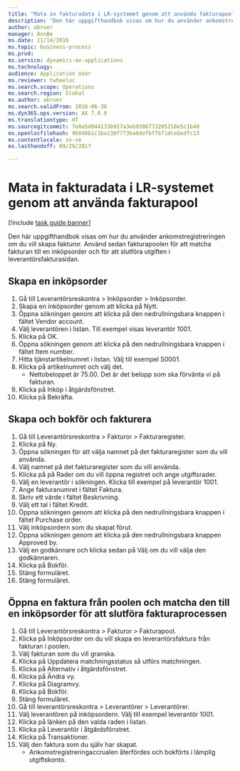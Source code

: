 ```yaml
--- 
title: "Mata in fakturadata i LR-systemet genom att använda fakturapool"
description: "Den här uppgifthandbok visas om hur du använder ankomstregistreringen om du vill skapa fakturor."
author: abruer
manager: AnnBe
ms.date: 11/14/2016
ms.topic: business-process
ms.prod: 
ms.service: dynamics-ax-applications
ms.technology: 
audience: Application User
ms.reviewer: twheeloc
ms.search.scope: Operations
ms.search.region: Global
ms.author: abruer
ms.search.validFrom: 2016-06-30
ms.dyn365.ops.version: AX 7.0.0
ms.translationtype: HT
ms.sourcegitcommit: 7e0a5d044133b917a3eb9386773205218e5c1b40
ms.openlocfilehash: 96040b1c1ba130f773ba0defbf7bf1dcebedfc13
ms.contentlocale: sv-se
ms.lasthandoff: 09/29/2017

---
```

# <a name="key-invoice-data-into-the-ap-system-using-invoice-pool"></a>Mata in fakturadata i LR-systemet genom att använda fakturapool

[!include [task guide banner](../../includes/task-guide-banner.md)]

Den här uppgifthandbok visas om hur du använder ankomstregistreringen om du vill skapa fakturor.  Använd sedan fakturapoolen för att matcha fakturan till en inköpsorder och för att slutföra utgiften i leverantörsfakturasidan.


## <a name="create-a-purchase-order"></a>Skapa en inköpsorder
1. Gå till Leverantörsreskontra > Inköpsorder > Inköpsorder.
2. Skapa en inköpsorder genom att klicka på Nytt.
3. Öppna sökningen genom att klicka på den nedrullningsbara knappen i fältet Vendor account.
4. Välj leverantören i listan. Till exempel visas leverantör 1001.
5. Klicka på OK.
6. Öppna sökningen genom att klicka på den nedrullningsbara knappen i fältet Item number.
7. Hitta tjänstartikelnumret i listan. Välj till exempel S0001.
8. Klicka på artikelnumret och välj det.
    * Nettobeloppet är 75.00.  Det är det belopp som ska förvänta vi på fakturan.  
9. Klicka på Inköp i åtgärdsfönstret.
10. Klicka på Bekräfta.

## <a name="create-and-post-and-invoice"></a>Skapa och bokför och fakturera
1. Gå till Leverantörsreskontra > Fakturor > Fakturaregister.
2. Klicka på Ny.
3. Öppna sökningen för att välja namnet på det fakturaregister som du vill använda.
4. Välj namnet på det fakturaregister som du vill använda.
5. Klicka på på Rader om du vill öppna registret och ange utgiftsrader.
6. Välj en leverantör i sökningen. Klicka till exempel på leverantör 1001.
7. Ange fakturanumret i fältet Faktura.
8. Skriv ett värde i fältet Beskrivning.
9. Välj ett tal i fältet Kredit.
10. Öppna sökningen genom att klicka på den nedrullningsbara knappen i fältet Purchase order.
11. Välj inköpsordern som du skapat förut.
12. Öppna sökningen genom att klicka på den nedrullningsbara knappen Approved by.
13. Välj en godkännare och klicka sedan på Välj om du vill välja den godkännaren.
14. Klicka på Bokför.
15. Stäng formuläret.
16. Stäng formuläret.

## <a name="open-an-invoice-from-the-pool-and-match-it-to-a-purchase-order-to-complete-the-invoice-process"></a>Öppna en faktura från poolen och matcha den till en inköpsorder för att slutföra fakturaprocessen
1. Gå till Leverantörsreskontra > Fakturor > Fakturapool.
2. Klicka på Inköpsorder om du vill skapa en leverantörsfaktura från fakturan i poolen.
3. Välj fakturan som du vill granska.
4. Klicka på Uppdatera matchningsstatus så utförs matchningen.
5. Klicka på Alternativ i åtgärdsfönstret.
6. Klicka på Ändra vy.
7. Klicka på Diagramvy.
8. Klicka på Bokför.
9. Stäng formuläret.
10. Gå till leverantörsreskontra > Leverantörer > Leverantörer.
11. Välj leverantören på inköpsordern. Välj till exempel leverantör 1001.
12. Klicka på länken på den valda raden i listan.
13. Klicka på Leverantör i åtgärdsfönstret.
14. Klicka på Transaktioner.
15. Välj den faktura som du själv har skapat.
    * Ankomstregistreringaccrualen återfördes och bokförts i lämplig utgiftskonto.  



